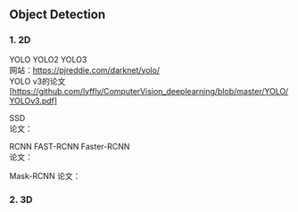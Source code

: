 ## Object Detection  
### 1. 2D  
YOLO YOLO2 YOLO3  
网站：https://pjreddie.com/darknet/yolo/  
YOLO v3的论文 [https://github.com/lyffly/ComputerVision_deeplearning/blob/master/YOLO/YOLOv3.pdf]


SSD   
论文： 

RCNN FAST-RCNN Faster-RCNN  
论文： 

Mask-RCNN 
论文： 


### 2. 3D 




